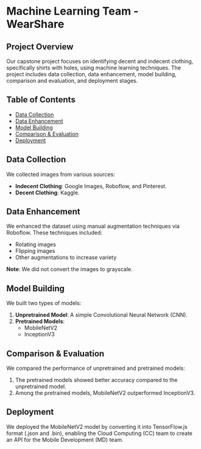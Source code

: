 # Machine Learning Team - WearShare
## Project Overview
Our capstone project focuses on identifying decent and indecent clothing, specifically shirts with holes, using machine learning techniques. The project includes data collection, data enhancement, model building, comparison and evaluation, and deployment stages. 

## Table of Contents
- [Data Collection](#data-collection)
- [Data Enhancement](#data-enhancement)
- [Model Building](#model-building)
- [Comparison & Evaluation](#comparison--evaluation)
- [Deployment](#deployment)


## Data Collection
We collected images from various sources:
- **Indecent Clothing**: Google Images, Roboflow, and Pinterest.
- **Decent Clothing**: Kaggle.

## Data Enhancement
We enhanced the dataset using manual augmentation techniques via Roboflow. These techniques included:
- Rotating images
- Flipping images
- Other augmentations to increase variety

**Note**: We did not convert the images to grayscale.

## Model Building
We built two types of models:
1. **Unpretrained Model**: A simple Convolutional Neural Network (CNN).
2. **Pretrained Models**: 
   - MobileNetV2
   - InceptionV3

## Comparison & Evaluation
We compared the performance of unpretrained and pretrained models:
1. The pretrained models showed better accuracy compared to the unpretrained model.
2. Among the pretrained models, MobileNetV2 outperformed InceptionV3.

## Deployment
We deployed the MobileNetV2 model by converting it into TensorFlow.js format (.json and .bin), enabling the Cloud Computing (CC) team to create an API for the Mobile Development (MD) team.
